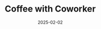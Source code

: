 ---
title: Coffee with Coworker
fulltitle: Coffee with Coworker

date: 2025-02-02

tags:
- 2025
characters:
- rin
categories:
- sketch
keywords:
- 2025

rgb: 217, 83, 110

url: /stories/coffee-with-coworker/
image: /images/fullres/coworker.jpg
caption:  Getting coffee with your [rude coworker](/characters/rin) before work
---